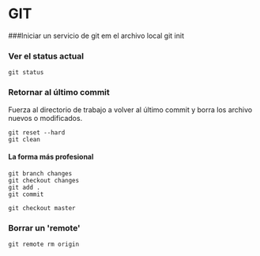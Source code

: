 # GIT 

###Iniciar un servicio de git em el archivo local
    git init

### Ver el status actual
    git status


### Retornar al último commit
Fuerza al directorio de trabajo a volver al último commit y borra los archivo nuevos o modificados.

    git reset --hard
    git clean


#### La forma más profesional
    git branch changes
    git checkout changes
    git add .
    git commit
    
    git checkout master
    
### Borrar un 'remote'
    git remote rm origin